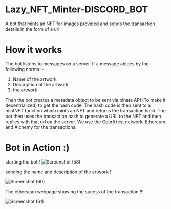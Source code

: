 # Lazy_NFT_Minter-DISCORD_BOT
A bot that mints an NFT for images provided and sends the transaction details in the form of a url

# How it works

The bot listens to messages on a server. If a message abides by the following norms :-

1. Name of the artwork
2. Description of the artwork
3. the artwork

Then the bot creates a metadata object to be sent via pinata API (To make it decentrialized) to get the hash code. The hash code is then sent to a mintNFT function which
mints an NFT and returns the transaction hash. The bot then uses the transaction hash to generate a URL to the NFT and then replies with that url on the server. 
We use the Goerli test network, Ethereum and Alchemy for the transactions. 

# Bot in Action :)

starting the bot !
![Screenshot (58)](https://user-images.githubusercontent.com/114918019/224541172-d96a7d1b-c0c3-4ae8-a7ff-1cfdc88d32b0.png)

sending the name and description of the artwork !

![Screenshot (60)](https://user-images.githubusercontent.com/114918019/224541207-0824db76-d593-4982-9c5b-4de29d9bb7e6.png)

The etherscan webpage showing the sucess of the transaction !!!

![Screenshot (61)](https://user-images.githubusercontent.com/114918019/224541237-c58d9426-b57f-44c1-a9ad-e745933da9b9.png)
